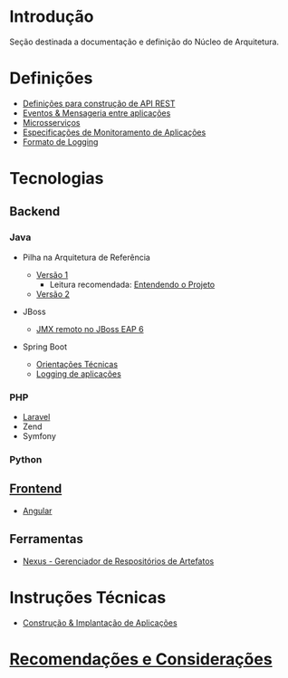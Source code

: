 # Introdução

Seção destinada a documentação e definição do Núcleo de Arquitetura.

# Definições

- [Definições para construção de API REST](rest-apis.md)
- [Eventos & Mensageria entre aplicações](definicoes/eventos/README.md)
- [Microsserviços](microsservices.md)
- [Especificações de Monitoramento de Aplicações](arquitetura/monitoramento-aplicacoes.md)
- [Formato de Logging](definicoes/logging/README.md)

# Tecnologias

## Backend

### Java
- Pilha na Arquitetura de Referência
  - [Versão 1][0ce381c9]
    - Leitura recomendada: [Entendendo o Projeto](https://wiki.capes.gov.br/index.php/DTI:Arquitetura_Servicos_Java_Guia_Programacao_Entendendo_Projeto)
  - [Versão 2](java/pilha-arq-ref/v2/README.md)
- JBoss
  - [JMX remoto no JBoss EAP 6](jboss/jmx-remote-jboss-eap6.md)
- Spring Boot
  - [Orientações Técnicas](java/springboot/orientacoes-tecnicas.md)
  - [Logging de aplicações](java/springboot/logback.md)

  [0ce381c9]: https://wiki.capes.gov.br/index.php/DTI:Arquitetura_Servicos_Java "Ligação externa - Wiki da DTI"

### PHP

- [Laravel](php/laravel)
- Zend
- Symfony

### Python

## [Frontend](frontend/README.md)
- [Angular](frontend/angular.md)

## Ferramentas

  - [Nexus - Gerenciador de Respositórios de Artefatos](ferramentas/nexus.md)

# Instruções Técnicas

  - [Construção & Implantação de Aplicações](arquitetura/arquitetura/release-and-deploy.md)

# [Recomendações e Considerações](recomendacoes/README.md)
